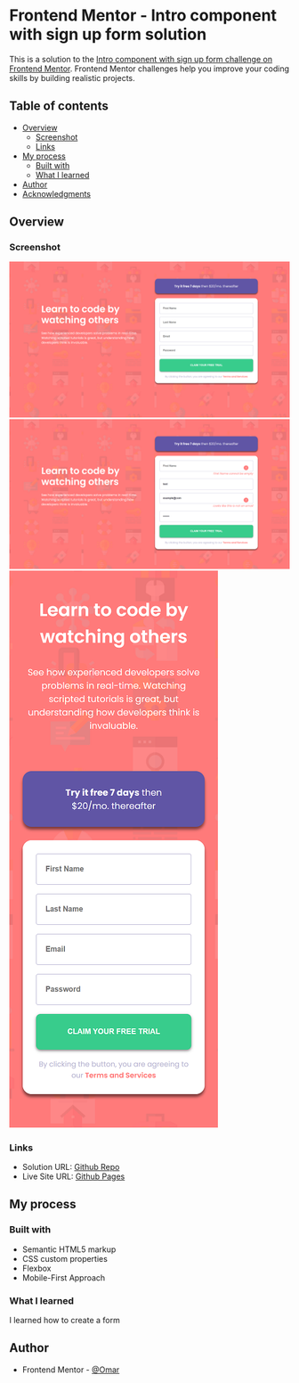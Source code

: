 # Frontend Mentor - Intro component with sign up form solution

This is a solution to the [Intro component with sign up form challenge on Frontend Mentor](https://www.frontendmentor.io/challenges/intro-component-with-signup-form-5cf91bd49edda32581d28fd1). Frontend Mentor challenges help you improve your coding skills by building realistic projects.

## Table of contents

- [Overview](#overview)
  - [Screenshot](#screenshot)
  - [Links](#links)
- [My process](#my-process)
  - [Built with](#built-with)
  - [What I learned](#what-i-learned)
- [Author](#author)
- [Acknowledgments](#acknowledgments)

## Overview

### Screenshot

![Preview Card](./screenshot/screenshot_1.png)
![With Errors](./screenshot/screenshot_2.png)
![Mobile View](./screenshot/screenshot_3.png)

### Links

- Solution URL: [Github Repo](https://github.com/to-my-learning-path/intro-page-with-signup-form)
- Live Site URL: [Github Pages](https://to-my-learning-path.github.io/intro-page-with-signup-form)

## My process

### Built with

- Semantic HTML5 markup
- CSS custom properties
- Flexbox
- Mobile-First Approach

### What I learned

I learned how to create a form

## Author

- Frontend Mentor - [@Omar](https://www.frontendmentor.io/profile/to-my-learning-path)
